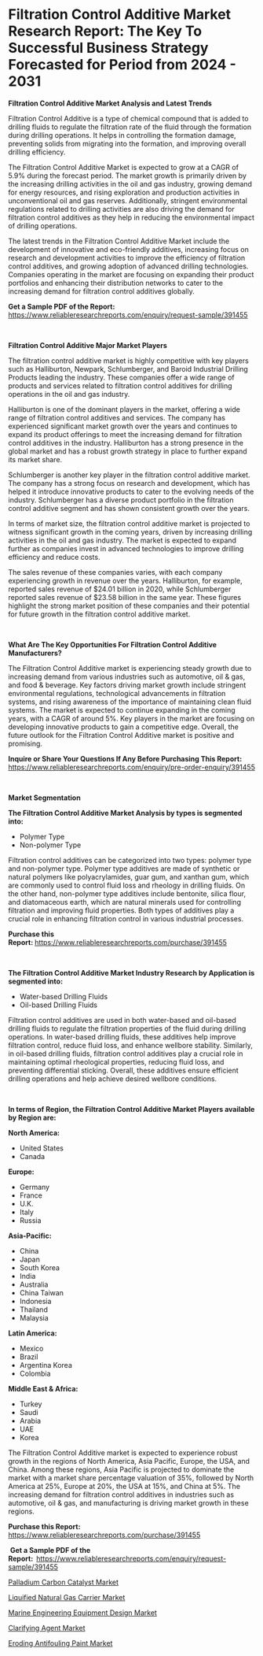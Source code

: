 <p><h1>Filtration Control Additive Market Research Report: The Key To Successful Business Strategy Forecasted for Period from 2024 - 2031</h1></p><p><strong>Filtration Control Additive Market Analysis and Latest Trends</strong></p>
<p><p>Filtration Control Additive is a type of chemical compound that is added to drilling fluids to regulate the filtration rate of the fluid through the formation during drilling operations. It helps in controlling the formation damage, preventing solids from migrating into the formation, and improving overall drilling efficiency.</p><p>The Filtration Control Additive Market is expected to grow at a CAGR of 5.9% during the forecast period. The market growth is primarily driven by the increasing drilling activities in the oil and gas industry, growing demand for energy resources, and rising exploration and production activities in unconventional oil and gas reserves. Additionally, stringent environmental regulations related to drilling activities are also driving the demand for filtration control additives as they help in reducing the environmental impact of drilling operations.</p><p>The latest trends in the Filtration Control Additive Market include the development of innovative and eco-friendly additives, increasing focus on research and development activities to improve the efficiency of filtration control additives, and growing adoption of advanced drilling technologies. Companies operating in the market are focusing on expanding their product portfolios and enhancing their distribution networks to cater to the increasing demand for filtration control additives globally.</p></p>
<p><strong>Get a Sample PDF of the Report:&nbsp;</strong> <a href="https://www.reliableresearchreports.com/enquiry/request-sample/391455">https://www.reliableresearchreports.com/enquiry/request-sample/391455</a></p>
<p>&nbsp;</p>
<p><strong>Filtration Control Additive Major Market Players</strong></p>
<p><p>The filtration control additive market is highly competitive with key players such as Halliburton, Newpark, Schlumberger, and Baroid Industrial Drilling Products leading the industry. These companies offer a wide range of products and services related to filtration control additives for drilling operations in the oil and gas industry.</p><p>Halliburton is one of the dominant players in the market, offering a wide range of filtration control additives and services. The company has experienced significant market growth over the years and continues to expand its product offerings to meet the increasing demand for filtration control additives in the industry. Halliburton has a strong presence in the global market and has a robust growth strategy in place to further expand its market share.</p><p>Schlumberger is another key player in the filtration control additive market. The company has a strong focus on research and development, which has helped it introduce innovative products to cater to the evolving needs of the industry. Schlumberger has a diverse product portfolio in the filtration control additive segment and has shown consistent growth over the years.</p><p>In terms of market size, the filtration control additive market is projected to witness significant growth in the coming years, driven by increasing drilling activities in the oil and gas industry. The market is expected to expand further as companies invest in advanced technologies to improve drilling efficiency and reduce costs.</p><p>The sales revenue of these companies varies, with each company experiencing growth in revenue over the years. Halliburton, for example, reported sales revenue of $24.01 billion in 2020, while Schlumberger reported sales revenue of $23.58 billion in the same year. These figures highlight the strong market position of these companies and their potential for future growth in the filtration control additive market.</p></p>
<p>&nbsp;</p>
<p><strong>What Are The Key Opportunities For Filtration Control Additive Manufacturers?</strong></p>
<p><p>The Filtration Control Additive market is experiencing steady growth due to increasing demand from various industries such as automotive, oil & gas, and food & beverage. Key factors driving market growth include stringent environmental regulations, technological advancements in filtration systems, and rising awareness of the importance of maintaining clean fluid systems. The market is expected to continue expanding in the coming years, with a CAGR of around 5%. Key players in the market are focusing on developing innovative products to gain a competitive edge. Overall, the future outlook for the Filtration Control Additive market is positive and promising.</p></p>
<p><strong>Inquire or Share Your Questions If Any Before Purchasing This Report:</strong> <a href="https://www.reliableresearchreports.com/enquiry/pre-order-enquiry/391455">https://www.reliableresearchreports.com/enquiry/pre-order-enquiry/391455</a></p>
<p>&nbsp;</p>
<p><strong>Market Segmentation</strong></p>
<p><strong>The Filtration Control Additive Market Analysis by types is segmented into:</strong></p>
<p><ul><li>Polymer Type</li><li>Non-polymer Type</li></ul></p>
<p><p>Filtration control additives can be categorized into two types: polymer type and non-polymer type. Polymer type additives are made of synthetic or natural polymers like polyacrylamides, guar gum, and xanthan gum, which are commonly used to control fluid loss and rheology in drilling fluids. On the other hand, non-polymer type additives include bentonite, silica flour, and diatomaceous earth, which are natural minerals used for controlling filtration and improving fluid properties. Both types of additives play a crucial role in enhancing filtration control in various industrial processes.</p></p>
<p><strong>Purchase this Report:&nbsp;</strong><a href="https://www.reliableresearchreports.com/purchase/391455">https://www.reliableresearchreports.com/purchase/391455</a></p>
<p>&nbsp;</p>
<p><strong>The Filtration Control Additive Market Industry Research by Application is segmented into:</strong></p>
<p><ul><li>Water-based Drilling Fluids</li><li>Oil-based Drilling Fluids</li></ul></p>
<p><p>Filtration control additives are used in both water-based and oil-based drilling fluids to regulate the filtration properties of the fluid during drilling operations. In water-based drilling fluids, these additives help improve filtration control, reduce fluid loss, and enhance wellbore stability. Similarly, in oil-based drilling fluids, filtration control additives play a crucial role in maintaining optimal rheological properties, reducing fluid loss, and preventing differential sticking. Overall, these additives ensure efficient drilling operations and help achieve desired wellbore conditions.</p></p>
<p>&nbsp;</p>
<p><strong>In terms of Region, the Filtration Control Additive Market Players available by Region are:</strong></p>
<p>
    <p> <strong> North America: </strong>
        <ul>
            <li>United States</li>
            <li>Canada</li>
        </ul>
        </p> 
    <p> <strong> Europe: </strong>
        <ul>
            <li>Germany</li>
            <li>France</li>
            <li>U.K.</li>
            <li>Italy</li>
            <li>Russia</li>
        </ul>
        </p> 
    <p> <strong> Asia-Pacific: </strong>
        <ul>
            <li>China</li>
            <li>Japan</li>
            <li>South Korea</li>
            <li>India</li>
            <li>Australia</li>
            <li>China Taiwan</li>
            <li>Indonesia</li>
            <li>Thailand</li>
            <li>Malaysia</li>
        </ul>
        </p> 
    <p> <strong> Latin America: </strong>
        <ul>
            <li>Mexico</li>
            <li>Brazil</li>
            <li>Argentina Korea</li>
            <li>Colombia</li>
        </ul>
        </p> 
    <p> <strong> Middle East & Africa: </strong>
        <ul>
            <li>Turkey</li>
            <li>Saudi</li>
            <li>Arabia</li>
            <li>UAE</li>
            <li>Korea</li>
        </ul>
    </p>
    </p>
<p><p>The Filtration Control Additive market is expected to experience robust growth in the regions of North America, Asia Pacific, Europe, the USA, and China. Among these regions, Asia Pacific is projected to dominate the market with a market share percentage valuation of 35%, followed by North America at 25%, Europe at 20%, the USA at 15%, and China at 5%. The increasing demand for filtration control additives in industries such as automotive, oil & gas, and manufacturing is driving market growth in these regions.</p></p>
<p><strong>Purchase this Report: </strong><a href="https://www.reliableresearchreports.com/purchase/391455">https://www.reliableresearchreports.com/purchase/391455</a></p>
<p>&nbsp;<strong>Get a Sample PDF of the Report:&nbsp;&nbsp;</strong><a href="https://www.reliableresearchreports.com/enquiry/request-sample/391455">https://www.reliableresearchreports.com/enquiry/request-sample/391455</a></p>
<p><strong></strong></p>
<p><p><a href="https://view.publitas.com/reportprime-1/palladium-carbon-catalyst-market-size-furnishes-valuable-information-encompassing-market-share-market-trends-and-projections-spanning-from-2024-to-2031/">Palladium Carbon Catalyst Market</a></p><p><a href="https://acidic-farm-354.notion.site/Liquified-Natural-Gas-Carrier-Market-Research-Report-Provides-thorough-Industry-Overview-which-offe-6054d66d87a14652aabf9596555ff783">Liquified Natural Gas Carrier Market</a></p><p><a href="https://glittery-fuchsia-86a.notion.site/Marine-Engineering-Equipment-Design-Market-Research-Report-Provides-Critical-Insights-that-can-help--3b7440f8fdba4a3cbf587879a7fdfdde">Marine Engineering Equipment Design Market</a></p><p><a href="https://view.publitas.com/reportprime-1/clarifying-agent-market-research-report-forecasted-for-period-from-2024-2031-by-market-type-market-application-and-region/">Clarifying Agent Market</a></p><p><a href="https://github.com/edytherolanlouisejk1miz0wig/Market-Research-Report-List-1/blob/main/eroding-antifouling-paint-market.md">Eroding Antifouling Paint Market</a></p></p>